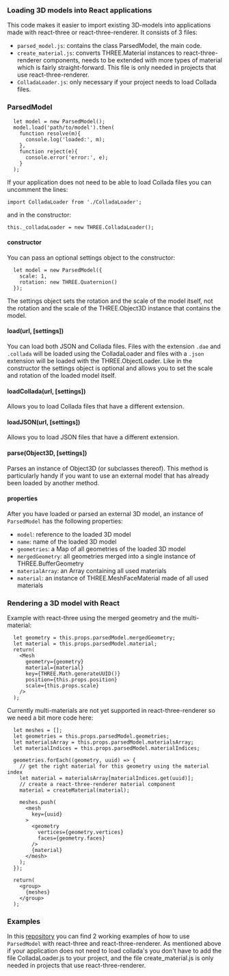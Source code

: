 ### Loading 3D models into React applications

This code makes it easier to import existing 3D-models into applications made with react-three or react-three-renderer. It consists of 3 files:

 - `parsed_model.js`: contains the class ParsedModel, the main code.
 - `create_material.js`: converts THREE.Material instances to react-three-renderer components, needs to be extended with more types of material which is fairly straight-forward. This file is only needed in projects that use react-three-renderer.
 - `ColladaLoader.js`: only necessary if your project needs to load Collada files.

### ParsedModel

```
  let model = new ParsedModel();
  model.load('path/to/model').then(
    function resolve(m){
      console.log('loaded:', m);
    },
    function reject(e){
      console.error('error:', e);
    }
  );

```

If your application does not need to be able to load Collada files you can uncomment the lines:

```
import ColladaLoader from './ColladaLoader';
```
and in the constructor:
```
this._colladaLoader = new THREE.ColladaLoader();
```


#### constructor
You can pass an optional settings object to the constructor:

```
  let model = new ParsedModel({
    scale: 1,
    rotation: new THREE.Quaternion()
  });
```

The settings object sets the rotation and the scale of the model itself, not the rotation and the scale of the THREE.Object3D instance that contains the model.


#### load(url, [settings])
You can load both JSON and Collada files. Files with the extension `.dae` and `.collada` will be loaded using the ColladaLoader and files with a `.json` extension will be loaded with the THREE.ObjectLoader.
Like in the constructor the settings object is optional and allows you to set the scale and rotation of the loaded model itself.


#### loadCollada(url, [settings])
Allows you to load Collada files that have a different extension.


#### loadJSON(url, [settings])
Allows you to load JSON files that have a different extension.


#### parse(Object3D, [settings])
Parses an instance of Object3D (or subclasses thereof). This method is particularly handy if you want to use an external model that has already been loaded by another method.


#### properties
After you have loaded or parsed an external 3D model, an instance of `ParsedModel` has the following properties:

 - `model`: reference to the loaded 3D model
 - `name`: name of the loaded 3D model
 - `geometries`: a Map of all geometries of the loaded 3D model
 - `mergedGeometry`: all geometries merged into a single instance of THREE.BufferGeometry
 - `materialArray`: an Array containing all used materials
 - `material`: an instance of THREE.MeshFaceMaterial made of all used materials



### Rendering a 3D model with React
Example with react-three using the merged geometry and the multi-material:
```
  let geometry = this.props.parsedModel.mergedGeometry;
  let material = this.props.parsedModel.material;
  return(
    <Mesh
      geometry={geometry}
      material={material}
      key={THREE.Math.generateUUID()}
      position={this.props.position}
      scale={this.props.scale}
    />
  );
```

Currently multi-materials are not yet supported in react-three-renderer so we need a bit more code here:

```
  let meshes = [];
  let geometries = this.props.parsedModel.geometries;
  let materialsArray = this.props.parsedModel.materialsArray;
  let materialIndices = this.props.parsedModel.materialIndices;

  geometries.forEach((geometry, uuid) => {
    // get the right material for this geometry using the material index
    let material = materialsArray[materialIndices.get(uuid)];
    // create a react-three-renderer material component
    material = createMaterial(material);

    meshes.push(
      <mesh
        key={uuid}
      >
        <geometry
          vertices={geometry.vertices}
          faces={geometry.faces}
        />
        {material}
      </mesh>
    );
  });

  return(
    <group>
      {meshes}
    </group>
  );

```


### Examples

In this [repository](https://github.com/tweedegolf/parsed_model_examples) you can find 2 working examples of how to use `ParsedModel` with react-three and react-three-renderer. As mentioned above if your application does not need to load collada's you don't have to add the file ColladaLoader.js to your project, and the file create_material.js is only needed in projects that use react-three-renderer.